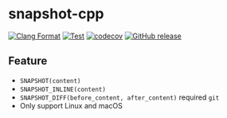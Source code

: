 # snapshot-cpp

[![Clang Format](https://github.com/Dup4/snapshot-cpp/actions/workflows/clang_format.yml/badge.svg)](https://github.com/Dup4/snapshot-cpp/actions/workflows/clang_format.yml)
[![Test](https://github.com/Dup4/snapshot-cpp/actions/workflows/test.yml/badge.svg)](https://github.com/Dup4/snapshot-cpp/actions/workflows/test.yml)
[![codecov](https://codecov.io/gh/Dup4/snapshot-cpp/branch/main/graph/badge.svg)](https://codecov.io/gh/Dup4/snapshot-cpp)
[![GitHub release](https://img.shields.io/github/release/Dup4/snapshot-cpp.svg)](https://GitHub.com/Dup4/snapshot-cpp/releases/)

## Feature

* `SNAPSHOT(content)`
* `SNAPSHOT_INLINE(content)`
* `SNAPSHOT_DIFF(before_content, after_content)` required `git`
* Only support Linux and macOS
